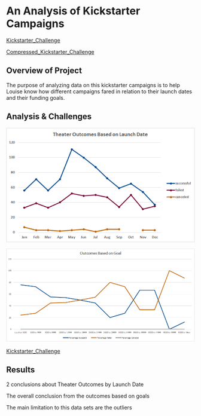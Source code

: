 # **An Analysis of Kickstarter Campaigns**

[Kickstarter_Challenge](https://github.com/vzhang90/Kickstarter_Analysis/blob/main/Kickstarter_Challenge.xlsx)


[Compressed_Kickstarter_Challenge](https://github.com/vzhang90/Kickstarter_Analysis/blob/main/Kickstarter_Challenge.zip)


## Overview of Project

The purpose of analyzing data on this kickstarter campaigns is to help Louise know how different campaigns fared in relation to their launch dates and their funding goals.

## Analysis & Challenges
![Theater_Outcomes_vs_Launch](https://github.com/vzhang90/Kickstarter_Analysis/blob/main/Theater_Outcomes_vs_Launch.png)

![Outcomes_vs_Goals](https://github.com/vzhang90/Kickstarter_Analysis/blob/main/Outcomes_vs_Goals.png)

[Kickstarter_Challenge](https://github.com/vzhang90/Kickstarter_Analysis/blob/main/Kickstarter_Challenge.xlsx)

## Results

2 conclusions about Theater Outcomes by Launch Date

The overall conclusion from the outcomes based on goals 

The main limitation to this data sets are the outliers

